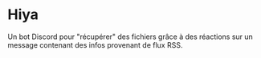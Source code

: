 # Hiya
Un bot Discord pour "récupérer" des fichiers grâce à des réactions sur un message contenant des infos provenant de flux RSS. 
